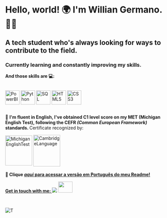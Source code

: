 <!--Titulo e descrição breve-->
<h1>Hello, world! 🌍
I'm <b> Willian Germano. 👨‍💻</b></h1>
<h2> A tech student who's always looking for ways to contribute to the field.</h2>
<h3> Currently learning and constantly improving my skills.</h3>

<!--Conhecimentos-->

<p><strong> And those skills are 💻:</strong></p>
<div style="display: block"><br>
  <img align="center" alt="PowerBI" height="45" width="45" src="https://www.edds.com.pk/wp-content/uploads/2018/03/PowerBI-Logo-e1521610005301.png">
  <img align="center" alt="Python" height="45" width="45" src="https://qph.cf2.quoracdn.net/main-qimg-28cadbd02699c25a88e5c78d73c7babc">
  <img align="center" alt="SQL" height="45" width="45" src="https://w7.pngwing.com/pngs/286/519/png-transparent-microsoft-azure-sql-database-microsoft-sql-server-azure-sql-data-warehouse-logo-text-logo-microsoft-azure-thumbnail.png">
  <img align="center" alt="HTML5" height="45" width="45" src="https://upload.wikimedia.org/wikipedia/commons/thumb/6/61/HTML5_logo_and_wordmark.svg/2048px-HTML5_logo_and_wordmark.svg.png">
  <img align="center" alt="CSS3" height="45" width="45" src="https://upload.wikimedia.org/wikipedia/commons/thumb/d/d5/CSS3_logo_and_wordmark.svg/340px-CSS3_logo_and_wordmark.svg.png">
</div>
<br>
<div>
  
💬 <strong>I'm fluent in English, I've obtained C1 level score on my MET (Michigan English Test), following the CEFR <i>(Common European Framework)</i> standards. </strong> Certificate recognized by:
<div style="display: block">
  <img align="center" alt="MichiganEnglishTest" height="95" width="85" src="https://brand.umich.edu/assets/brand/style-guide/logo-guidelines/U-M_Logo-Hex.png">
  <img align="center" alt="CambridgeLanguage" height="100" width="85" src="https://banner2.cleanpng.com/20180815/bow/kisspng-cambridge-assessment-english-tkt-english-language-cambridge-assessment-english-trade-profile-5b74b176bee1c7.1162088915343742627819.jpg">
</div>
<br>
<b>👀 Clique <i><a href="https://github.com/williangermano">aqui</i> para acessar a versão em Português do meu Readme! </b>
  <!--Contato-->
  
<strong> Get in touch with me: </strong>
     <a href="https://www.linkedin.com/in/willian-germano-043179226/" target="_blank"><img src="https://img.shields.io/badge/-LinkedIn-%230077B5?style=for-the-badge&logo=linkedin&logoColor=white" target="_blank"></a> 
    <a href = "mailto:dev.williangermano@gmail.com"><img height="35" width="45" src="https://upload.wikimedia.org/wikipedia/commons/thumb/7/7e/Gmail_icon_%282020%29.svg/512px-Gmail_icon_%282020%29.svg.png" target="_blank"></a>
</div>
<br>
</div>

<!--Mostrar minhas stats do Github-->
![T](https://github-readme-stats.vercel.app/api/top-langs/?username=williangermano&layout=compact&theme=gotham)

